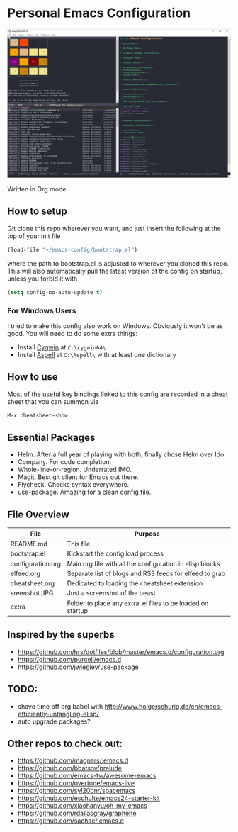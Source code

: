 # Personal Emacs Configuration

![Screenshot](/screenshot.JPG)

Written in Org mode

## How to setup
Git clone this repo wherever you want, and just insert the following at the top of your init file
```lisp
(load-file "~/emacs-config/bootstrap.el")
```
where the path to bootstrap.el is adjusted to wherever you cloned this repo.
This will also automatically pull the latest version of the config on startup, unless you forbid it with
```lisp
(setq config-no-auto-update t)
```

### For Windows Users
I tried to make this config also work on Windows. Obviously it won't be as good.
You will need to do some extra things:
- Install [Cygwin](https://www.cygwin.com/) at `C:\cygwin64\`
- Install [Aspell](http://aspell.net/win32/) at `C:\Aspell\` with at least one dictionary

## How to use
Most of the useful key bindings linked to this config are recorded in a cheat sheet that you can summon via
```lisp
M-x cheatsheet-show
```

## Essential Packages
- Helm. After a full year of playing with both, finally chose Helm over Ido.
- Company. For code completion.
- Whole-line-or-region. Underrated IMO.
- Magit. Best git client for Emacs out there.
- Flycheck. Checks syntax everywhere.
- use-package. Amazing for a clean config file.

## File Overview
File | Purpose
------------ | -------------
README.md | This file
bootstrap.el | Kickstart the config load process
configuration.org | Main org file with all the configuration in elisp blocks
elfeed.org | Separate list of blogs and RSS feeds for elfeed to grab
cheatsheet.org | Dedicated to loading the cheatsheet extension
sreenshot.JPG | Just a screenshot of the beast
extra | Folder to place any extra .el files to be loaded on startup

## Inspired by the superbs
* https://github.com/hrs/dotfiles/blob/master/emacs.d/configuration.org
* https://github.com/purcell/emacs.d
* https://github.com/jwiegley/use-package

## TODO:
- shave time off org babel with http://www.holgerschurig.de/en/emacs-efficiently-untangling-elisp/
- auto upgrade packages?

## Other repos to check out:
- https://github.com/magnars/.emacs.d
- https://github.com/bbatsov/prelude
- https://github.com/emacs-tw/awesome-emacs
- https://github.com/overtone/emacs-live
- https://github.com/syl20bnr/spacemacs
- https://github.com/eschulte/emacs24-starter-kit
- https://github.com/xiaohanyu/oh-my-emacs
- https://github.com/rdallasgray/graphene
- https://github.com/sachac/.emacs.d
